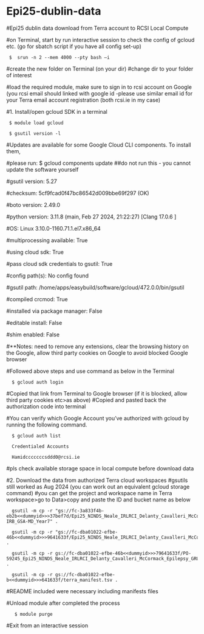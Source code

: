 # Epi25-dublin-data
#Epi25 dublin data download from Terra account to RCSI Local Compute


#on Terminal, start by run interactive session to check the config of gcloud etc. (go for sbatch script if you have all config set-up)

     $  srun -n 2 --mem 4000 --pty bash –i 

#create the new folder on Terminal (on your dir)
#change dir to your folder of interest 

#load the required module, make sure to sign in to rcsi account on Google (you rcsi email should linked with google id -please use similar email id for your Terra email account registration (both rcsi.ie in my case)

#1. Install/open gcloud SDK in a terminal 

     $ module load gcloud

     $ gsutil version -l 

#Updates are available for some Google Cloud CLI components.  To install them, 

#please run: 
      $ gcloud components update   ##do not run this - you cannot update the software yourself

#gsutil version: 5.27

#checksum: 5cf9fcad0f47bc86542d009bbe69f297 (OK) 

#boto version: 2.49.0 

#python version: 3.11.8 (main, Feb 27 2024, 21:22:27) [Clang 17.0.6 ] 

#OS: Linux 3.10.0-1160.71.1.el7.x86_64 

#multiprocessing available: True 

#using cloud sdk: True 

#pass cloud sdk credentials to gsutil: True 

#config path(s): No config found 

#gsutil path: /home/apps/easybuild/software/gcloud/472.0.0/bin/gsutil 

#compiled crcmod: True 

#installed via package manager: False 

#editable install: False 

#shim enabled: False 

#**Notes: need to remove any extensions, clear the browsing history on the Google, allow third party cookies on Google to avoid blocked Google browser 

#Followed above steps and use command as below in the Terminal 

      $ gcloud auth login 

#Copied that link from Terminal to Google browser (if it is blocked, allow third party cookies etc>as above) 
#Copied and pasted back the authorization code into terminal

#You can verify which Google Account you’ve authorized with gcloud by running the following command. 

      $ gcloud auth list 

      Credentialed Accounts 

      Hamidcccccccsddd0@rcsi.ie

  #pls check available storage space in local compute before download data

#2. Download the data from authorized Terra cloud workspaces
   #gsutils still worked as Aug 2024 (you can work out an equivalent gcloud storage command)
   #you can get the project and workspace name in Terra workspace>go to Data>copy and paste the ID and bucket name as below
   
      gsutil -m cp -r "gs://fc-3a833f4b-eb2b<<dummyid>>>37bef7d/Epi25_NINDS_Neale_IRLRCI_Delanty_Cavalleri_McCormack_Epilepsy_GRU-IRB_GSA-MD_Year7" . 
       
      gsutil -m cp -r "gs://fc-dba01022-efbe-46b<<dummyid>>>9641633f/Epi25_NINDS_Neale_IRLRCI_Delanty_Cavalleri_McCormack_Epilepsy_GRU_IRB_WES_Year7/" . 
      
      gsutil -m cp -r gs://fc-dba01022-efbe-46b<<dummyid>>>79641633f/PO-59245_Epi25_NINDS_Neale_IRLRCI_Delanty_Cavalleri_McCormack_Epilepsy_GRU_IRB_WES_Year7_terra_manifest.tsv . 
      
      gsutil -m cp -r gs://fc-dba01022-efbe-b<<dummyid>>>641633f/terra_manifest.tsv . 

#README included were necessary including manifests files 

#Unload module after completed the process

       $ module purge 

#Exit from an interactive session 


